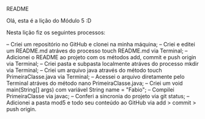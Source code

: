 README

Olá, esta é a lição do Módulo 5 :D

Nesta lição fiz os seguintes processos:

– Criei um repositório no GitHub e clonei na minha máquina;
– Criei e editei um README.md atráves do processo touch README.md via Terminal;
– Adicionei o README ao projeto com os métodos add, commit e push origin via Terminal;
– Criei pasta e subpasta localmente atráves do processo mkdir via Terminal;
– Criei um arquivo java através do método touch PrimeiraClasse.java via Terminal;
– Acessei o arquivo diretamente pelo Terminal atráves do método nano PrimeiraClasse.java;
– Criei um void main(String[] args) com variável String name = "Fabio";
– Compilei PrimeiraClasse via javac;
– Conferi a sincronia do projeto via git status;
– Adicionei a pasta mod5 e todo seu conteúdo ao GitHub via add > commit > push origin.